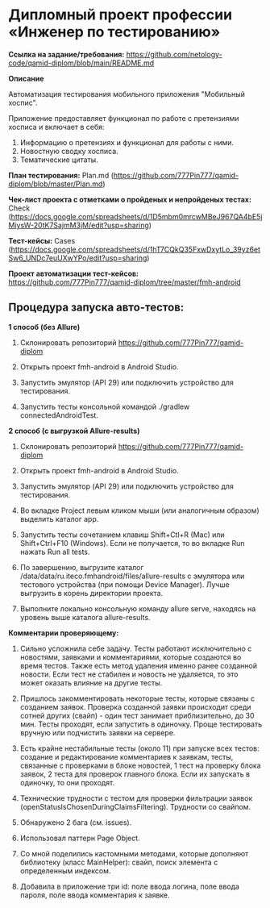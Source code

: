 # **Дипломный проект профессии «Инженер по тестированию»**

**Ссылка на задание/требования:** https://github.com/netology-code/qamid-diplom/blob/main/README.md

**Описание**

Автоматизация тестирования мобильного приложения "Мобильный хоспис".

Приложение предоставляет функционал по работе с претензиями хосписа и включает в себя:

1. Информацию о претензиях и функционал для работы с ними.
2. Новостную сводку хосписа.
3. Тематические цитаты.

**План тестирования:** Plan.md (https://github.com/777Pin777/qamid-diplom/blob/master/Plan.md)

**Чек-лист проекта с отметками о пройденых и непройденых тестах:** Check (https://docs.google.com/spreadsheets/d/1D5mbm0mrcwMBeJ967QA4bE5jMiysW-20tK7SajmM3jM/edit?usp=sharing)

**Тест-кейсы:** Cases (https://docs.google.com/spreadsheets/d/1hT7CQkQ35FxwDxytLo_39yz6etSw6_UNDc7euUXwYPo/edit?usp=sharing)

**Проект автоматизации тест-кейсов:**
https://github.com/777Pin777/qamid-diplom/tree/master/fmh-android

## **Процедура запуска авто-тестов:**

**1 способ (без Allure)**

1. Склонировать репозиторий https://github.com/777Pin777/qamid-diplom

2. Открыть проект fmh-android в Android Studio.

3. Запустить эмулятор (API 29) или подключить устройство для тестирования.

4. Запустить тесты консольной командой ./gradlew connectedAndroidTest.

**2 способ (с выгрузкой Allure-results)**

1. Склонировать репозиторий https://github.com/777Pin777/qamid-diplom

2. Открыть проект fmh-android в Android Studio.

3. Запустить эмулятор (API 29) или подключить устройство для тестирования.

4. Во вкладке Project левым кликом мыши (или аналогичным образом) выделить каталог app.

5. Запустить тесты сочетанием клавиш Shift+Ctl+R (Mac) или Shift+Ctrl+F10 (Windows). Если не получается, то во вкладке Run нажать Run all tests.

6. По завершению, выгрузите каталог /data/data/ru.iteco.fmhandroid/files/allure-results с эмулятора или тестового устройства (при помощи Device Manager). Лучше выгрузить в корень директории проекта.

7. Выполните локально консольную команду allure serve, находясь на уровень выше каталога allure-results.

**Комментарии проверяющему:**

1. Сильно усложнила себе задачу. Тесты работают исключительно с новостями, заявками и комментариями, которые создаются во время тестов. Также есть метод удаления именно ранее созданной новости. Если тест не стабилен и новость не удаляется, то это может оказать влияние на другие тесты.

2. Пришлось закомментировать некоторые тесты, которые связаны с созданием заявок. Проверка созданной заявки происходит среди сотней других (свайп) - один тест занимает приблизительно, до 30 мин. Тесты проходят, если запустить в одиночку. Проще тестировать вручную или подчистить заявки на сервере.

3. Есть крайне нестабильные тесты (около 11) при запуске всех тестов: создание и редактирование комментариев к заявкам, тесты, связанные с проверками в блоке новостей, 1 тест на проверку блока заявок, 2 теста для проверок главного блока. Если их запускать в одиночку, то они проходят.

4. Технические трудности с тестом для проверки фильтрации заявок (openStatusIsChosenDuringClaimsFiltering). Трудности со свайпом.

5. Обнаружено 2 бага (см. issues).

6. Использовал паттерн Page Object.

7. Со мной поделились кастомными методами, которые дополняют библиотеку (класс MainHelper): свайп, поиск элемента с определенным индексом.

8. Добавила в приложение три id: поле ввода логина, поле ввода пароля, поле ввода комментария к заявке.
